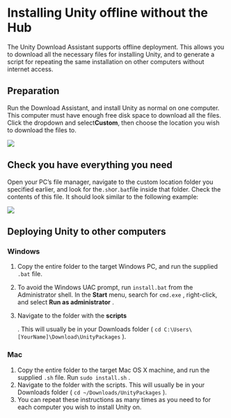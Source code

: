 # Installing Unity offline without the Hub

The Unity Download Assistant supports offline deployment. This allows you to download all the necessary files for installing Unity, and to generate a script for repeating the same installation on other computers without internet access.

## Preparation

Run the Download Assistant, and install Unity as normal on one computer. This computer must have enough free disk space to download all the files. Click the dropdown and select**Custom**, then choose the location you wish to download the files to.

![](https://docs.unity3d.com/2019.2/Documentation/uploads/Main/DeployingUnityOffline-DownloadAssistant.png)

## Check you have everything you need

Open your PC’s file manager, navigate to the custom location folder you specified earlier, and look for the`.sh`or`.bat`file inside that folder. Check the contents of this file. It should look similar to the following example:

![](https://docs.unity3d.com/2019.2/Documentation/uploads/Main/DeployingUnityOffline-installsh.png)

## Deploying Unity to other computers

### Windows

1. Copy the entire folder to the target Windows PC, and run the supplied
   `.bat`
   file.
2. To avoid the Windows UAC prompt, run
   `install.bat`
   from the Administrator shell. In the
   **Start**
   menu, search for
   `cmd.exe`
   , right-click, and select
   **Run as administrator**
   .
3. Navigate to the folder with the
   **scripts**

 

   . This will usually be in your Downloads folder \(
   `cd C:\Users\[YourName]\Download\UnityPackages`
   \).

### Mac

1. Copy the entire folder to the target Mac OS X machine, and run the supplied
   `.sh`
   file. Run
   `sudo install.sh`
   .
2. Navigate to the folder with the scripts. This will usually be in your Downloads folder \(
   `cd ~/Downloads/UnityPackages`
   \).
3. You can repeat these instructions as many times as you need to for each computer you wish to install Unity on.



